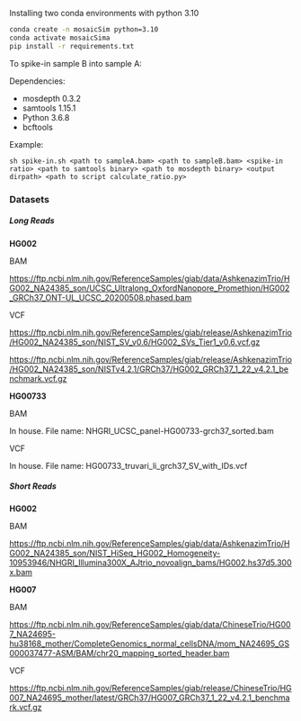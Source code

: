 Installing two conda environments with python 3.10

```bash
conda create -n mosaicSim python=3.10
conda activate mosaicSima
pip install -r requirements.txt
```

To spike-in sample B into sample A:

Dependencies:

* mosdepth 0.3.2
* samtools 1.15.1
* Python 3.6.8
* bcftools

Example:
```
sh spike-in.sh <path to sampleA.bam> <path to sampleB.bam> <spike-in ratio> <path to samtools binary> <path to mosdepth binary> <output dirpath> <path to script calculate_ratio.py>
```


### Datasets

##### Long Reads

**HG002**

BAM

https://ftp.ncbi.nlm.nih.gov/ReferenceSamples/giab/data/AshkenazimTrio/HG002_NA24385_son/UCSC_Ultralong_OxfordNanopore_Promethion/HG002_GRCh37_ONT-UL_UCSC_20200508.phased.bam

VCF

https://ftp.ncbi.nlm.nih.gov/ReferenceSamples/giab/release/AshkenazimTrio/HG002_NA24385_son/NIST_SV_v0.6/HG002_SVs_Tier1_v0.6.vcf.gz

https://ftp.ncbi.nlm.nih.gov/ReferenceSamples/giab/release/AshkenazimTrio/HG002_NA24385_son/NISTv4.2.1/GRCh37/HG002_GRCh37_1_22_v4.2.1_benchmark.vcf.gz


**HG00733**

BAM

In house. File name: NHGRI_UCSC_panel-HG00733-grch37_sorted.bam

VCF

In house. File name: HG00733_truvari_li_grch37_SV_with_IDs.vcf

##### Short Reads

**HG002**

BAM

https://ftp.ncbi.nlm.nih.gov/ReferenceSamples/giab/data/AshkenazimTrio/HG002_NA24385_son/NIST_HiSeq_HG002_Homogeneity-10953946/NHGRI_Illumina300X_AJtrio_novoalign_bams/HG002.hs37d5.300x.bam

**HG007**

BAM 

https://ftp.ncbi.nlm.nih.gov/ReferenceSamples/giab/data/ChineseTrio/HG007_NA24695-hu38168_mother/CompleteGenomics_normal_cellsDNA/mom_NA24695_GS000037477-ASM/BAM/chr20_mapping_sorted_header.bam

VCF

https://ftp.ncbi.nlm.nih.gov/ReferenceSamples/giab/release/ChineseTrio/HG007_NA24695_mother/latest/GRCh37/HG007_GRCh37_1_22_v4.2.1_benchmark.vcf.gz